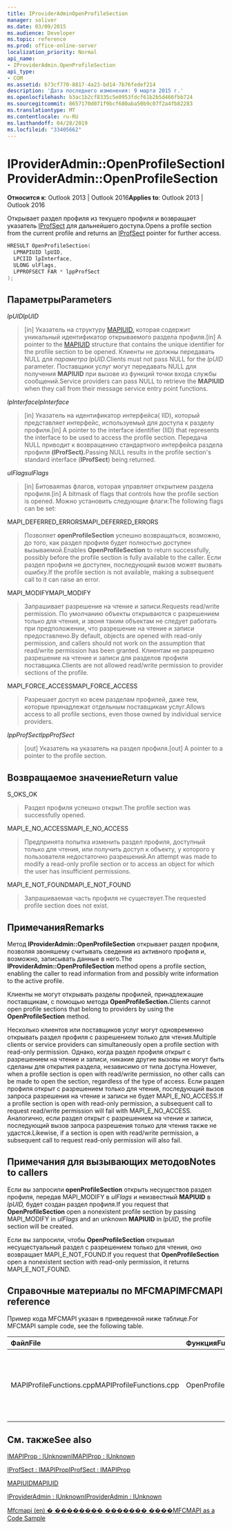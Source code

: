 ```yaml
---
title: IProviderAdminOpenProfileSection
manager: soliver
ms.date: 03/09/2015
ms.audience: Developer
ms.topic: reference
ms.prod: office-online-server
localization_priority: Normal
api_name:
- IProviderAdmin.OpenProfileSection
api_type:
- COM
ms.assetid: b73cf770-8817-4a23-bd14-7b76fedef214
description: 'Дата последнего изменения: 9 марта 2015 г.'
ms.openlocfilehash: b3ac1b2cf8335c5e0953fdcf61b2b5d466fbb724
ms.sourcegitcommit: 8657170d071f9bcf680aba50b9c07f2a4fb82283
ms.translationtype: MT
ms.contentlocale: ru-RU
ms.lasthandoff: 04/28/2019
ms.locfileid: "33405662"
---
```

# <a name="iprovideradminopenprofilesection"></a><span data-ttu-id="018fb-103">IProviderAdmin::OpenProfileSection</span><span class="sxs-lookup"><span data-stu-id="018fb-103">IProviderAdmin::OpenProfileSection</span></span>

  
  
<span data-ttu-id="018fb-104">**Относится к**: Outlook 2013 | Outlook 2016</span><span class="sxs-lookup"><span data-stu-id="018fb-104">**Applies to**: Outlook 2013 | Outlook 2016</span></span> 
  
<span data-ttu-id="018fb-105">Открывает раздел профиля из текущего профиля и возвращает указатель [IProfSect](iprofsectimapiprop.md) для дальнейшего доступа.</span><span class="sxs-lookup"><span data-stu-id="018fb-105">Opens a profile section from the current profile and returns an [IProfSect](iprofsectimapiprop.md) pointer for further access.</span></span> 
  
```cpp
HRESULT OpenProfileSection(
  LPMAPIUID lpUID,
  LPCIID lpInterface,
  ULONG ulFlags,
  LPPROFSECT FAR * lppProfSect
);
```

## <a name="parameters"></a><span data-ttu-id="018fb-106">Параметры</span><span class="sxs-lookup"><span data-stu-id="018fb-106">Parameters</span></span>

 <span data-ttu-id="018fb-107">_lpUID_</span><span class="sxs-lookup"><span data-stu-id="018fb-107">_lpUID_</span></span>
  
> <span data-ttu-id="018fb-108">[in] Указатель на структуру [MAPIUID,](mapiuid.md) которая содержит уникальный идентификатор открываемого раздела профиля.</span><span class="sxs-lookup"><span data-stu-id="018fb-108">[in] A pointer to the [MAPIUID](mapiuid.md) structure that contains the unique identifier for the profile section to be opened.</span></span> <span data-ttu-id="018fb-109">Клиенты не должны передавать NULL для _параметра lpUID._</span><span class="sxs-lookup"><span data-stu-id="018fb-109">Clients must not pass NULL for the  _lpUID_ parameter.</span></span> <span data-ttu-id="018fb-110">Поставщики услуг могут передавать NULL для получения **MAPIUID** при вызове из функций точки входа службы сообщений.</span><span class="sxs-lookup"><span data-stu-id="018fb-110">Service providers can pass NULL to retrieve the **MAPIUID** when they call from their message service entry point functions.</span></span> 
    
 <span data-ttu-id="018fb-111">_lpInterface_</span><span class="sxs-lookup"><span data-stu-id="018fb-111">_lpInterface_</span></span>
  
> <span data-ttu-id="018fb-112">[in] Указатель на идентификатор интерфейса( IID), который представляет интерфейс, используемый для доступа к разделу профиля.</span><span class="sxs-lookup"><span data-stu-id="018fb-112">[in] A pointer to the interface identifier (IID) that represents the interface to be used to access the profile section.</span></span> <span data-ttu-id="018fb-113">Передача NULL приводит к возвращению стандартного интерфейса раздела профиля **(IProfSect).**</span><span class="sxs-lookup"><span data-stu-id="018fb-113">Passing NULL results in the profile section's standard interface (**IProfSect**) being returned.</span></span> 
    
 <span data-ttu-id="018fb-114">_ulFlags_</span><span class="sxs-lookup"><span data-stu-id="018fb-114">_ulFlags_</span></span>
  
> <span data-ttu-id="018fb-115">[in] Битоваяmas флагов, которая управляет открытием раздела профиля.</span><span class="sxs-lookup"><span data-stu-id="018fb-115">[in] A bitmask of flags that controls how the profile section is opened.</span></span> <span data-ttu-id="018fb-116">Можно установить следующие флаги:</span><span class="sxs-lookup"><span data-stu-id="018fb-116">The following flags can be set:</span></span>
    
<span data-ttu-id="018fb-117">MAPI_DEFERRED_ERRORS</span><span class="sxs-lookup"><span data-stu-id="018fb-117">MAPI_DEFERRED_ERRORS</span></span> 
  
> <span data-ttu-id="018fb-118">Позволяет **openProfileSection** успешно возвращаться, возможно, до того, как раздел профиля будет полностью доступен вызываемой.</span><span class="sxs-lookup"><span data-stu-id="018fb-118">Enables **OpenProfileSection** to return successfully, possibly before the profile section is fully available to the caller.</span></span> <span data-ttu-id="018fb-119">Если раздел профиля не доступен, последующий вызов может вызвать ошибку.</span><span class="sxs-lookup"><span data-stu-id="018fb-119">If the profile section is not available, making a subsequent call to it can raise an error.</span></span> 
    
<span data-ttu-id="018fb-120">MAPI_MODIFY</span><span class="sxs-lookup"><span data-stu-id="018fb-120">MAPI_MODIFY</span></span> 
  
> <span data-ttu-id="018fb-121">Запрашивает разрешение на чтение и записи.</span><span class="sxs-lookup"><span data-stu-id="018fb-121">Requests read/write permission.</span></span> <span data-ttu-id="018fb-122">По умолчанию объекты открываются с разрешением только для чтения, и звоня таким объектам не следует работать при предположении, что разрешение на чтение и записи предоставлено.</span><span class="sxs-lookup"><span data-stu-id="018fb-122">By default, objects are opened with read-only permission, and callers should not work on the assumption that read/write permission has been granted.</span></span> <span data-ttu-id="018fb-123">Клиентам не разрешено разрешение на чтение и записи для разделов профиля поставщика.</span><span class="sxs-lookup"><span data-stu-id="018fb-123">Clients are not allowed read/write permission to provider sections of the profile.</span></span>
    
<span data-ttu-id="018fb-124">MAPI_FORCE_ACCESS</span><span class="sxs-lookup"><span data-stu-id="018fb-124">MAPI_FORCE_ACCESS</span></span>
  
> <span data-ttu-id="018fb-125">Разрешает доступ ко всем разделам профилей, даже тем, которые принадлежат отдельным поставщикам услуг.</span><span class="sxs-lookup"><span data-stu-id="018fb-125">Allows access to all profile sections, even those owned by individual service providers.</span></span>
    
 <span data-ttu-id="018fb-126">_lppProfSect_</span><span class="sxs-lookup"><span data-stu-id="018fb-126">_lppProfSect_</span></span>
  
> <span data-ttu-id="018fb-127">[out] Указатель на указатель на раздел профиля.</span><span class="sxs-lookup"><span data-stu-id="018fb-127">[out] A pointer to a pointer to the profile section.</span></span>
    
## <a name="return-value"></a><span data-ttu-id="018fb-128">Возвращаемое значение</span><span class="sxs-lookup"><span data-stu-id="018fb-128">Return value</span></span>

<span data-ttu-id="018fb-129">S_OK</span><span class="sxs-lookup"><span data-stu-id="018fb-129">S_OK</span></span> 
  
> <span data-ttu-id="018fb-130">Раздел профиля успешно открыт.</span><span class="sxs-lookup"><span data-stu-id="018fb-130">The profile section was successfully opened.</span></span>
    
<span data-ttu-id="018fb-131">MAPI_E_NO_ACCESS</span><span class="sxs-lookup"><span data-stu-id="018fb-131">MAPI_E_NO_ACCESS</span></span> 
  
> <span data-ttu-id="018fb-132">Предпринята попытка изменить раздел профиля, доступный только для чтения, или получить доступ к объекту, у которого у пользователя недостаточно разрешений.</span><span class="sxs-lookup"><span data-stu-id="018fb-132">An attempt was made to modify a read-only profile section or to access an object for which the user has insufficient permissions.</span></span>
    
<span data-ttu-id="018fb-133">MAPI_E_NOT_FOUND</span><span class="sxs-lookup"><span data-stu-id="018fb-133">MAPI_E_NOT_FOUND</span></span> 
  
> <span data-ttu-id="018fb-134">Запрашиваемая часть профиля не существует.</span><span class="sxs-lookup"><span data-stu-id="018fb-134">The requested profile section does not exist.</span></span>
    
## <a name="remarks"></a><span data-ttu-id="018fb-135">Примечания</span><span class="sxs-lookup"><span data-stu-id="018fb-135">Remarks</span></span>

<span data-ttu-id="018fb-136">Метод **IProviderAdmin::OpenProfileSection** открывает раздел профиля, позволяя звоняшему считывать сведения из активного профиля и, возможно, записывать данные в него.</span><span class="sxs-lookup"><span data-stu-id="018fb-136">The **IProviderAdmin::OpenProfileSection** method opens a profile section, enabling the caller to read information from and possibly write information to the active profile.</span></span> 
  
<span data-ttu-id="018fb-137">Клиенты не могут открывать разделы профилей, принадлежащие поставщикам, с помощью метода **OpenProfileSection.**</span><span class="sxs-lookup"><span data-stu-id="018fb-137">Clients cannot open profile sections that belong to providers by using the **OpenProfileSection** method.</span></span> 
  
<span data-ttu-id="018fb-138">Несколько клиентов или поставщиков услуг могут одновременно открывать раздел профиля с разрешением только для чтения.</span><span class="sxs-lookup"><span data-stu-id="018fb-138">Multiple clients or service providers can simultaneously open a profile section with read-only permission.</span></span> <span data-ttu-id="018fb-139">Однако, когда раздел профиля открыт с разрешением на чтение и записи, никакие другие вызовы не могут быть сделаны для открытия раздела, независимо от типа доступа.</span><span class="sxs-lookup"><span data-stu-id="018fb-139">However, when a profile section is open with read/write permission, no other calls can be made to open the section, regardless of the type of access.</span></span> <span data-ttu-id="018fb-140">Если раздел профиля открыт с разрешением только для чтения, последующий вызов запроса разрешения на чтение и записи не будет MAPI_E_NO_ACCESS.</span><span class="sxs-lookup"><span data-stu-id="018fb-140">If a profile section is open with read-only permission, a subsequent call to request read/write permission will fail with MAPI_E_NO_ACCESS.</span></span> <span data-ttu-id="018fb-141">Аналогично, если раздел открыт с разрешением на чтение и записи, последующий вызов запроса разрешения только для чтения также не удастся.</span><span class="sxs-lookup"><span data-stu-id="018fb-141">Likewise, if a section is open with read/write permission, a subsequent call to request read-only permission will also fail.</span></span> 
  
## <a name="notes-to-callers"></a><span data-ttu-id="018fb-142">Примечания для вызывающих методов</span><span class="sxs-lookup"><span data-stu-id="018fb-142">Notes to callers</span></span>

<span data-ttu-id="018fb-143">Если вы запросили **openProfileSection** открыть несуществов раздел профиля, передав MAPI_MODIFY в  _ulFlags_ и неизвестный **MAPIUID** в  _lpUID,_ будет создан раздел профиля.</span><span class="sxs-lookup"><span data-stu-id="018fb-143">If you request that **OpenProfileSection** open a nonexistent profile section by passing MAPI_MODIFY in  _ulFlags_ and an unknown **MAPIUID** in  _lpUID_, the profile section will be created.</span></span> 
  
<span data-ttu-id="018fb-144">Если вы запросили, чтобы **OpenProfileSection** открывал несущестуальный раздел с разрешением только для чтения, оно возвращает MAPI_E_NOT_FOUND.</span><span class="sxs-lookup"><span data-stu-id="018fb-144">If you request that **OpenProfileSection** open a nonexistent section with read-only permission, it returns MAPI_E_NOT_FOUND.</span></span> 
  
## <a name="mfcmapi-reference"></a><span data-ttu-id="018fb-145">Справочные материалы по MFCMAPI</span><span class="sxs-lookup"><span data-stu-id="018fb-145">MFCMAPI reference</span></span>

<span data-ttu-id="018fb-146">Пример кода MFCMAPI указан в приведенной ниже таблице.</span><span class="sxs-lookup"><span data-stu-id="018fb-146">For MFCMAPI sample code, see the following table.</span></span>
  
|<span data-ttu-id="018fb-147">**Файл**</span><span class="sxs-lookup"><span data-stu-id="018fb-147">**File**</span></span>|<span data-ttu-id="018fb-148">**Функция**</span><span class="sxs-lookup"><span data-stu-id="018fb-148">**Function**</span></span>|<span data-ttu-id="018fb-149">**Примечание**</span><span class="sxs-lookup"><span data-stu-id="018fb-149">**Comment**</span></span>|
|:-----|:-----|:-----|
|<span data-ttu-id="018fb-150">MAPIProfileFunctions.cpp</span><span class="sxs-lookup"><span data-stu-id="018fb-150">MAPIProfileFunctions.cpp</span></span>  <br/> |<span data-ttu-id="018fb-151">OpenProfileSection</span><span class="sxs-lookup"><span data-stu-id="018fb-151">OpenProfileSection</span></span>  <br/> |<span data-ttu-id="018fb-152">MFCMAPI использует метод **IProviderAdmin::OpenProfileSection** для открытия раздела профиля из текущего профиля.</span><span class="sxs-lookup"><span data-stu-id="018fb-152">MFCMAPI uses the **IProviderAdmin::OpenProfileSection** method to open a profile section from the current profile.</span></span>  <br/> |
   
## <a name="see-also"></a><span data-ttu-id="018fb-153">См. также</span><span class="sxs-lookup"><span data-stu-id="018fb-153">See also</span></span>



[<span data-ttu-id="018fb-154">IMAPIProp : IUnknown</span><span class="sxs-lookup"><span data-stu-id="018fb-154">IMAPIProp : IUnknown</span></span>](imapipropiunknown.md)
  
[<span data-ttu-id="018fb-155">IProfSect : IMAPIProp</span><span class="sxs-lookup"><span data-stu-id="018fb-155">IProfSect : IMAPIProp</span></span>](iprofsectimapiprop.md)
  
[<span data-ttu-id="018fb-156">MAPIUID</span><span class="sxs-lookup"><span data-stu-id="018fb-156">MAPIUID</span></span>](mapiuid.md)
  
[<span data-ttu-id="018fb-157">IProviderAdmin : IUnknown</span><span class="sxs-lookup"><span data-stu-id="018fb-157">IProviderAdmin : IUnknown</span></span>](iprovideradminiunknown.md)


[<span data-ttu-id="018fb-158">Mfcmapi (en) � �������� ������� ����</span><span class="sxs-lookup"><span data-stu-id="018fb-158">MFCMAPI as a Code Sample</span></span>](mfcmapi-as-a-code-sample.md)

